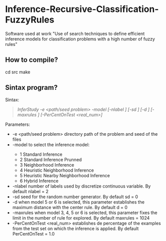 # Inference-Recursive-Classification-FuzzyRules
Software used at work "Use of search techniques to define efficient inference models for classification problems with a high number of fuzzy rules"

## How to compile?

cd src
make

## Sintax program?

Sintax:

> *InferStudy -e <path/seed problem> -model <num> [-nlabel <num>] [-sd <num>] [-d <num>] [-maxrules <num>] [-PerCentOnTest <real_num>]*
  
Parameters: 
* -e  <path/seed problem> directory path of the problem and seed of the files 
* -model <num> to select the inference model:
  * 1	Standard Inference
  * 2	Standard Inference Prunned
  * 3	Neighborhood Inference
  * 4	Heuristic Neighborhood Inference
  * 5	Heuristic Nearby Neighborhood Inference
  * 6	Hybrid Inference
* -nlabel <num> number of labels used by discretize continuous variable. By default nlabel = 2  
* -sd <num> seed for the random number generator. By default sd = 0 
* -d <num> when model 5 or 6 is selected, this parameter establishes the maximum distance with the center rule. By default d = 0 
* -maxrules <num> when model 3, 4, 5 or 6 is selected, this parameter fixes the limit in the number of rule for explored. By default maxrules = 1024
* -PerCentOnTest <real_num> establishes de percentage of the examples from the test set on which the inference is applied. By default PerCentOnTest = 1.0
